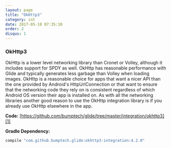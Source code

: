 ```yaml
---
layout: page
title: "OkHttp3"
category: int
date: 2017-05-10 07:35:10
order: 2
disqus: 1
---
```


### OkHttp3

OkHttp is a lower level networking library than Cronet or Volley, although it includes support for SPDY as well. OkHttp has reasonable performance with Glide and typically generates less garbage than Volley when loading images. OkHttp is a reasonable choice for apps that want a nicer API than the one provided by Android's HttpUrlConnection or that want to ensure that the networking code they rely on is consistent regardless of which Android OS version their app is installed on. As with all the networking libraries another good reason to use the OkHttp integration library is if you already use OkHttp elsewhere in the app.


**Code:** [https://github.com/bumptech/glide/tree/master/integration/okhttp3][1]

**Gradle Dependency:**
```groovy
compile "com.github.bumptech.glide:okhttp3-integration:4.2.0"
```

[1]: https://github.com/bumptech/glide/tree/master/integration/okhttp3
